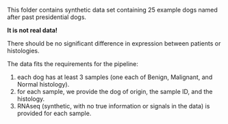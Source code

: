 This folder contains synthetic data set containing 25 example dogs named after past presidential dogs. 

**It is not real data!**

There should be no significant difference in expression between patients or histologies.

The data fits the requirements for the pipeline:
1) each dog has at least 3 samples (one each of Benign, Malignant, and Normal histology).
2) for each sample, we provide the dog of origin, the sample ID, and the histology.
3) RNAseq (synthetic, with no true information or signals in the data) is provided for each sample.
